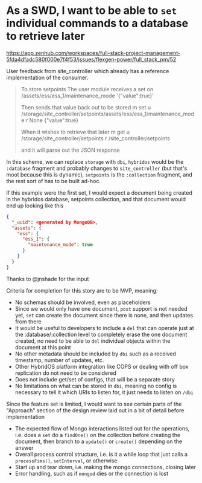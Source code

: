 # As a SWD, I want to be able to `set` individual commands to a database to retrieve later
https://app.zenhub.com/workspaces/full-stack-project-management-5fda4dfadc580f000e7f4f53/issues/flexgen-power/full_stack_pm/52

User feedback from site_controller which already has a reference implementation of the consumer.

> To store setpoints
> The user module receives a set on 
> /assets/ess/ess_1/maintenance_mode '{"value":true}'
> 
> Then sends that value back out to be stored
> m set
> u /storage/site_controller/setpoints/assets/ess/ess_1/maintenance_mode
> r None
> {"value":true}
> 
> When it wishes to retrieve that later
> m get
> u /storage/site_controller/setpoints
> r /site_controller/setpoints
> 
> and it will parse out the JSON response

In this scheme, we can replace `storage` with `dbi`, `hybridos` would be the `:database` fragment and probably changes to `site_controller` (but that's moot because this is dynamic), `setpoints` is the `:collection` fragment, and the rest sort of has to be built ad-hoc. 

If this example were the first set, I would expect a document being created in the hybridos database, setpoints collection, and that document would end up looking like this

```json
{
  "_uuid": <generated by MongoDB>,
  "assets": {
    "ess": {
      "ess_1": {
        "maintenance_mode": true
      }
    }
  }
}
```

Thanks to @jnshade for the input

Criteria for completion for this story are to be MVP, meaning:
* No schemas should be involved, even as placeholders
* Since we would only have one document, `post` support is not needed yet, `set` can create the document since there is none, and then updates from there
* It would be useful to developers to include a `del` that can operate just at the :database/:collection level to completely erase the one document created, no need to be able to `del` individual objects within the document at this point
* No other metadata should be included by `dbi` such as a received timestamp, number of updates, etc.
* Other HybridOS platform integration like COPS or dealing with off box replication do not need to be considered
* Does not include get/set of configs, that will be a separate story
* No limitations on what can be stored in `dbi`, meaning no config is necessary to tell it which URIs to listen for, it just needs to listen on `/dbi`

Since the feature set is limited, I would want to see certain parts of the "Approach" section of the design review laid out in a bit of detail before implementation
* The expected flow of Mongo interactions listed out for the operations, i.e. does a `set` do a `findOne()` on the collection before creating the document, then branch to a `update()` or `create()` depending on the answer
* Overall process control structure, i.e. is it a while loop that just calls a `processFims()`, `setInterval`, or otherwise
* Start up and tear down, i.e. making the mongo connections, closing later
* Error handling, such as if `mongod` dies or the connection is lost
